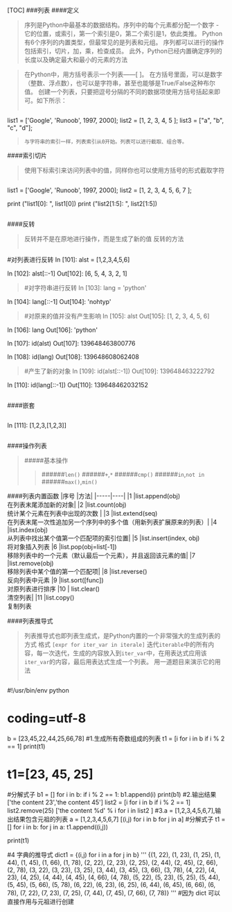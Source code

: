 [TOC]
###列表
####定义
> 序列是Python中最基本的数据结构。序列中的每个元素都分配一个数字 - 它的位置，或索引，第一个索引是0，第二个索引是1，依此类推。
Python有6个序列的内置类型，但最常见的是列表和元组。
序列都可以进行的操作包括索引，切片，加，乘，检查成员。
此外，Python已经内置确定序列的长度以及确定最大和最小的元素的方法

>在Python中，用方括号表示一个列表——[ ]。
>在方括号里面，可以是数字（整数、浮点数），也可以是字符串，甚至也能够是True/False这种布尔值。
>创建一个列表，只要把逗号分隔的不同的数据项使用方括号括起来即可。如下所示：
>```python
list1 = ['Google', 'Runoob', 1997, 2000];
list2 = [1, 2, 3, 4, 5 ];
list3 = ["a", "b", "c", "d"];
>```
>与字符串的索引一样，列表索引从0开始。列表可以进行截取、组合等。

####索引切片
>使用下标索引来访问列表中的值，同样你也可以使用方括号的形式截取字符
>```python
list1 = ['Google', 'Runoob', 1997, 2000];
list2 = [1, 2, 3, 4, 5, 6, 7 ];
>
print ("list1[0]: ", list1[0])
print ("list2[1:5]: ", list2[1:5])
>```



####反转
>反转并不是在原地进行操作，而是生成了新的值
>反转的方法
>```python
#对列表进行反转
In [101]: alst = [1,2,3,4,5,6]
>
In [102]: alst[::-1]
Out[102]: [6, 5, 4, 3, 2, 1]
>#对字符串进行反转
In [103]: lang = 'python'
>
In [104]: lang[::-1]
Out[104]: 'nohtyp'
>#对原来的值并没有产生影响
In [105]: alst
Out[105]: [1, 2, 3, 4, 5, 6]
>
In [106]: lang
Out[106]: 'python'
>
In [107]: id(alst)
Out[107]: 139648463800776
>
In [108]: id(lang)
Out[108]: 139648608062408
>#产生了新的对象
In [109]: id(alst[::-1])
Out[109]: 139648463222792
>
In [110]: id(lang[::-1])
Out[110]: 139648462032152
>```

####嵌套
>```python
In [111]: [1,2,3,[1,2,3]]
>```


####操作列表
>#####基本操作
>>######`len()`
>>######`+`,`*`
>>######`cmp()`
>>######`in`,`not in`
>>######`max()`,`min()`



####列表内置函数
|序号	|方法|
|-----|----|
|1	|list.append(obj)<br>在列表末尾添加新的对象|
|2	|list.count(obj)<br>统计某个元素在列表中出现的次数 |
|3	|list.extend(seq)<br>在列表末尾一次性追加另一个序列中的多个值（用新列表扩展原来的列表）|
|4	|list.index(obj)<br>从列表中找出某个值第一个匹配项的索引位置|
|5	|list.insert(index, obj)<br>将对象插入列表
|6	|list.pop(obj=list[-1])<br>移除列表中的一个元素（默认最后一个元素），并且返回该元素的值|
|7	|list.remove(obj)<br>移除列表中某个值的第一个匹配项|
|8	|list.reverse()<br>反向列表中元素
|9	|list.sort([func])<br>对原列表进行排序
|10 |	list.clear()<br>清空列表|
|11	|list.copy()<br>复制列表



####列表推导式
> 列表推导式也即列表生成式，是Python内置的一个非常强大的生成列表的方式
> 格式
> `[expr for iter_var in iterale]`
> 迭代`iterable`中的所有内容，每一次迭代，生成的内容放入到`iter_var`中，在用表达式应用该`iter_var`的内容，最后用表达式生成一个列表。
>用一道题目来演示它的用法
>```python
#!/usr/bin/env python
# coding=utf-8
b = [23,45,22,44,25,66,78]
#1.生成所有奇数组成的列表
t1 = [i for i in b if i % 2 == 1]
print(t1)
# t1=[23, 45, 25]
#分解式子
b1 = []
for i in b:
    if i % 2 == 1:
        b1.append(i)
print(b1)
#2.输出结果 ['the content 23','the content 45']
list2 = [i for i in b if i % 2 == 1]
list2.remove(25)
['the content %d' % i for i in list2 ]
#3.a = [1,2,3,4,5,6,7],输出结果包含元祖的列表
a = [1,2,3,4,5,6,7]
[(i,j) for i in b for j in a]
#分解式子
t1 = []
for i in b:
    for j in a:
       t1.append((i,j))
>
print(t1)
>
#4 字典的推导式
dict1 = {(i,j) for i in a for j in b}
'''
{(1, 22),
 (1, 23),
 (1, 25),
 (1, 44),
 (1, 45),
 (1, 66),
 (1, 78),
 (2, 22),
 (2, 23),
 (2, 25),
 (2, 44),
 (2, 45),
 (2, 66),
 (2, 78),
 (3, 22),
 (3, 23),
 (3, 25),
 (3, 44),
 (3, 45),
 (3, 66),
 (3, 78),
 (4, 22),
 (4, 23),
 (4, 25),
 (4, 44),
 (4, 45),
 (4, 66),
 (4, 78),
 (5, 22),
 (5, 23),
 (5, 25),
 (5, 44),
 (5, 45),
 (5, 66),
 (5, 78),
 (6, 22),
 (6, 23),
 (6, 25),
 (6, 44),
 (6, 45),
 (6, 66),
 (6, 78),
 (7, 22),
 (7, 23),
 (7, 25),
 (7, 44),
 (7, 45),
 (7, 66),
 (7, 78)}
'''
#因为 dict 可以直接作用与元祖进行创建
>```